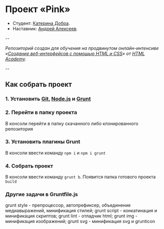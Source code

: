 # Проект «Pink»

* Студент: [Катерина Добра](https://htmlacademy.ru/profile/id12332).
* Наставник: [Андрей Алексеев](https://htmlacademy.ru/profile/id4596).

--

_Репозиторий создан для обучения на продвинутом онлайн-интенсиве «[Создание веб-интерфейсов с помощью HTML и CSS](https://htmlacademy.ru/advanced_intensive)» от [HTML Academy](https://htmlacademy.ru)._

--

## Как собрать проект

### 1. Установить [Git](http://git-scm.com/), [Node.js](http://nodejs.org/) и [Grunt](http://gruntjs.com/)

### 2. Перейти в папку проекта

В консоли перейти в папку скачанного либо клонированного репозитория

### 3. Установить плагины Grunt

В консоли ввести команду `npm i` и `npm i grunt`

### 4. Собрать проект

В консоли ввести команду `grunt b`. Появится папка готового проекта `build`

### Другие задачи в Gruntfile.js

grunt style - препроцессор, автопрефиксер, объединение медиавыражений, минификация стилей;
grunt script - конкатинация и минификация скриптов;
grunt lint - отладчик html;
grunt img - минификация изображений;
grunt svg - минификация svg и grunticon

